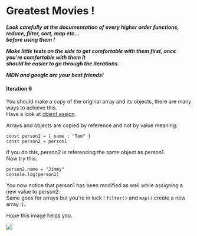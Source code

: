 # Greatest Movies !

**_Look carefully at the documentation of every higher order functions, reduce, filter, sort, map etc..._**  
**_before using them !_**

**_Make little tests on the side to get comfortable with them first, once you're comfortable with them it_**  
**_should be easier to go through the iterations._**

**_MDN and google are your best friends!_**

#### Iteration 6

You should make a copy of the original array and its objects, there are many ways to achieve this.  
Have a look at [object.assign](https://developer.mozilla.org/en-US/docs/Web/JavaScript/Reference/Global_Objects/Object/assign).

Arrays and objects are copied by reference and not by value meaning:

`const person1 = { name : "Tom" }`  
`const person2 = person1`

If you do this, person2 is referencing the same object as person1.  
Now try this:

`person2.name = "Jimmy"`  
`console.log(person1)`

You now notice that person1 has been modified as well while assigning a new value to person2.  
Same goes for arrays but you're in luck ! `filter()` and `map()` create a new array :).

Hope this image helps you.

![](https://i.stack.imgur.com/AWKJa.jpg)
